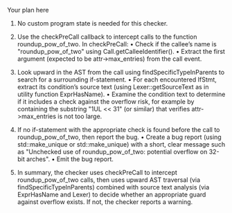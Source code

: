 Your plan here

1. No custom program state is needed for this checker.

2. Use the checkPreCall callback to intercept calls to the function roundup_pow_of_two. In checkPreCall:
   • Check if the callee’s name is "roundup_pow_of_two" using Call.getCalleeIdentifier().
   • Extract the first argument (expected to be attr->max_entries) from the call event.
   
3. Look upward in the AST from the call using findSpecificTypeInParents to search for a surrounding if-statement.
   • For each encountered IfStmt, extract its condition’s source text (using Lexer::getSourceText as in utility function ExprHasName).
   • Examine the condition text to determine if it includes a check against the overflow risk, for example by containing the substring "1UL << 31" (or similar) that verifies attr->max_entries is not too large.
   
4. If no if-statement with the appropriate check is found before the call to roundup_pow_of_two, then report the bug.
   • Create a bug report (using std::make_unique<PathSensitiveBugReport> or std::make_unique<BasicBugReport>) with a short, clear message such as "Unchecked use of roundup_pow_of_two: potential overflow on 32-bit arches".
   • Emit the bug report.
   
5. In summary, the checker uses checkPreCall to intercept roundup_pow_of_two calls, then uses upward AST traversal (via findSpecificTypeInParents) combined with source text analysis (via ExprHasName and Lexer) to decide whether an appropriate guard against overflow exists. If not, the checker reports a warning.

